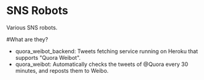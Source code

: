 SNS Robots
================
Various SNS robots.

#What are they?
- quora_weibot_backend: Tweets fetching service running on Heroku that supports "Quora Weibot".
- quora_weibot: Automatically checks the tweets of @Quora every 30 minutes, and reposts them to Weibo.
